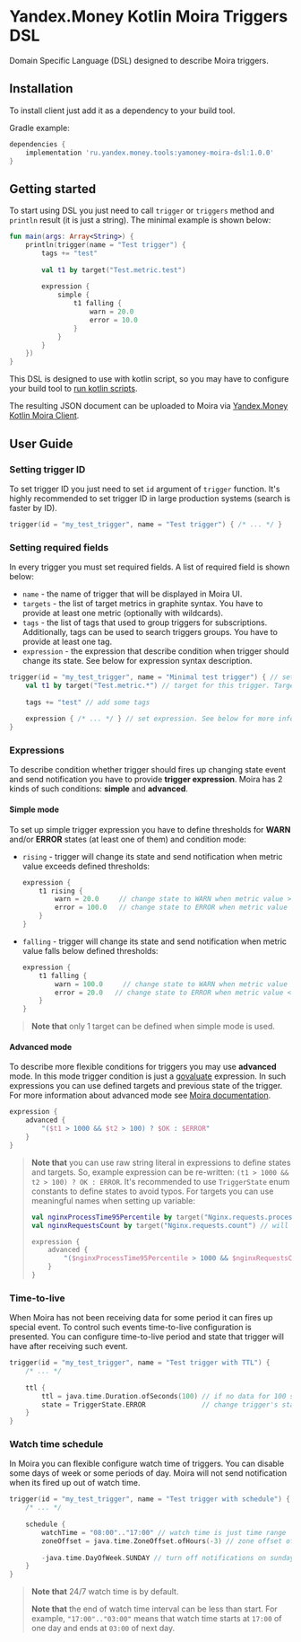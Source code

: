 # Yandex.Money Kotlin Moira Triggers DSL

Domain Specific Language (DSL) designed to describe Moira triggers.

## Installation

To install client just add it as a dependency to your build tool.

Gradle example:

```groovy
dependencies {
    implementation 'ru.yandex.money.tools:yamoney-moira-dsl:1.0.0'
}
```

## Getting started

To start using DSL you just need to call `trigger` or `triggers` method and `println` result (it is just a string). 
The minimal example is shown below:
```kotlin
fun main(args: Array<String>) {
    println(trigger(name = "Test trigger") {
        tags += "test"
        
        val t1 by target("Test.metric.test")
        
        expression {
            simple {
                t1 falling {
                    warn = 20.0
                    error = 10.0
                }
            }
        }
    })
}
```

This DSL is designed to use with kotlin script, so you may have to configure your build tool to 
[run kotlin scripts](https://kotlinlang.org/docs/tutorials/command-line.html#using-the-command-line-to-run-scripts).

The resulting JSON document can be uploaded to Moira via [Yandex.Money Kotlin Moira Client](). 

## User Guide

### Setting trigger ID

To set trigger ID you just need to set `id` argument of `trigger` function. It's highly recommended to set trigger ID 
in large production systems (search is faster by ID).
```kotlin
trigger(id = "my_test_trigger", name = "Test trigger") { /* ... */ }
```

### Setting required fields

In every trigger you must set required fields. A list of required field is shown below:
+ `name` - the name of trigger that will be displayed in Moira UI.
+ `targets` - the list of target metrics in graphite syntax. You have to provide at least one metric 
  (optionally with wildcards).
+ `tags` - the list of tags that used to group triggers for subscriptions. Additionally, tags can be used to search 
  triggers groups. You have to provide at least one tag. 
+ `expression` - the expression that describe condition when trigger should change its state. See below for expression 
  syntax description.
  
```kotlin
trigger(id = "my_test_trigger", name = "Minimal test trigger") { // set ID and name for trigger
    val t1 by target("Test.metric.*") // target for this trigger. Targets are setting up via local variables, so they can be used in expressions
    
    tags += "test" // add some tags
    
    expression { /* ... */ } // set expression. See below for more information about expressions
}
```

### Expressions

To describe condition whether trigger should fires up changing state event and send notification you have to provide 
**trigger expression**. Moira has 2 kinds of such conditions: **simple** and **advanced**.

#### Simple mode

To set up simple trigger expression you have to define thresholds for **WARN** and/or **ERROR** states (at least one of 
them) and condition mode:
+ `rising` - trigger will change its state and send notification when metric value exceeds defined thresholds:
  ```kotlin
  expression {
      t1 rising {
          warn = 20.0     // change state to WARN when metric value >= 20 && < 100
          error = 100.0   // change state to ERROR when metric value >= 100
      }  
  }
  ```
+ `falling` - trigger will change its state and send notification when metric value falls below defined thresholds:
  ```kotlin
  expression {
      t1 falling {
          warn = 100.0     // change state to WARN when metric value <= 100 && > 20
          error = 20.0   // change state to ERROR when metric value <= 20
      }  
  }
  ```
> **Note that** only 1 target can be defined when simple mode is used.

#### Advanced mode

To describe more flexible conditions for triggers you may use **advanced** mode. In this mode trigger condition is just 
a [govaluate](https://github.com/Knetic/govaluate/blob/master/MANUAL.md) expression. In such expressions you can use 
defined targets and previous state of the trigger. For more information about advanced mode see 
[Moira documentation](https://moira.readthedocs.io/en/latest/user_guide/advanced.html).

```kotlin
expression {
    advanced {
        "($t1 > 1000 && $t2 > 100) ? $OK : $ERROR"
    }
}
```
> **Note that** you can use raw string literal in expressions to define states and targets. So, example expression can 
> be re-written: `(t1 > 1000 && t2 > 100) ? OK : ERROR`. It's recommended to use `TriggerState` enum constants to 
> define states to avoid typos. For targets you can use meaningful names when setting up variable: 
> ```kotlin
> val nginxProcessTime95Percentile by target("Nginx.requests.process_time.p95") // will be transformed to 't1'
> val nginxRequestsCount by target("Nginx.requests.count") // will be transformed to 't2'
> 
> expression {
>     advanced {
>         "($nginxProcessTime95Percentile > 1000 && $nginxRequestsCount > 100) ? $OK : $ERROR" // same expression
>     }
> }
> ```

### Time-to-live

When Moira has not been receiving data for some period it can fires up special event. To control such events 
time-to-live configuration is presented. You can configure time-to-live period and state that trigger will have after 
receiving such event. 

```kotlin
trigger(id = "my_test_trigger", name = "Test trigger with TTL") {
    /* ... */
    
    ttl {
        ttl = java.time.Duration.ofSeconds(100) // if no data for 100 seconds then change trigger's state (10 minutes by default)
        state = TriggerState.ERROR              // change trigger's state to ERROR (NODATA by default) 
    }
}
```

### Watch time schedule

In Moira you can flexible configure watch time of triggers. You can disable some days of week or some periods of day. 
Moira will not send notification when its fired up out of watch time. 

```kotlin
trigger(id = "my_test_trigger", name = "Test trigger with schedule") {
    /* ... */
    
    schedule {
        watchTime = "08:00".."17:00" // watch time is just time range
        zoneOffset = java.time.ZoneOffset.ofHours(-3) // zone offset of watch time (system default by default)
        
        -java.time.DayOfWeek.SUNDAY // turn off notifications on sundays (using unary minus operator) 
    }
}
```

> **Note that** 24/7 watch time is by default. 
> 
> **Note that** the end of watch time interval can be less than start. For example, `"17:00".."03:00"` means that watch 
  time starts at `17:00` of one day and ends at `03:00` of next day.  
